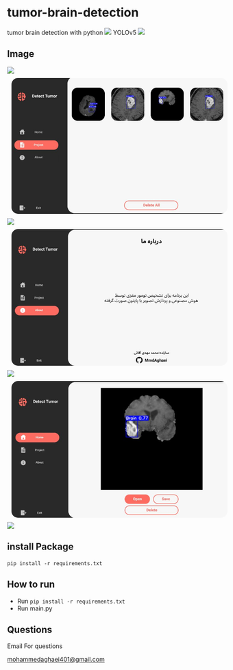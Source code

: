 # tumor-brain-detection
 tumor brain detection with python  <img src="https://user-images.githubusercontent.com/74038190/212257472-08e52665-c503-4bd9-aa20-f5a4dae769b5.gif" width="15"/> YOLOv5 <img src="https://github.com/Anmol-Baranwal/Cool-GIFs-For-GitHub/assets/74038190/7b282ec6-fcc3-4600-90a7-2c3140549f58" width="15">

## Image

<div style="display: flex; flex-wrap: wrap;">
<img src="https://user-images.githubusercontent.com/74038190/212284100-561aa473-3905-4a80-b561-0d28506553ee.gif" width="700">
  <img src="image/1.jpg" alt="Tumor Image 1" style="border-radius: 15px; margin: 10px;" />
  <img src="https://user-images.githubusercontent.com/74038190/212284100-561aa473-3905-4a80-b561-0d28506553ee.gif" width="700">
  <img src="image/2.jpg" alt="Tumor Image 2" style="border-radius: 15px; margin: 10px;" />
  <img src="https://user-images.githubusercontent.com/74038190/212284100-561aa473-3905-4a80-b561-0d28506553ee.gif" width="700">
  <img src="image/3.jpg" alt="Tumor Image 3" style="border-radius: 15px; margin: 10px;" />
  <img src="https://user-images.githubusercontent.com/74038190/212284100-561aa473-3905-4a80-b561-0d28506553ee.gif" width="700">
</div>

## install Package
```
pip install -r requirements.txt
```
## How to run
- Run ``` pip install -r requirements.txt ```
- Run main.py

## Questions
Email For questions 

mohammedaghaei401@gmail.com
